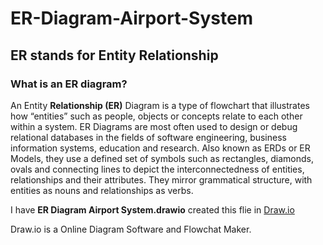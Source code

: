 # ER-Diagram-Airport-System

## ER stands for Entity Relationship 

### What is an ER diagram?

An Entity **Relationship (ER)** Diagram is a type of flowchart that illustrates
how “entities” such as people, objects or concepts relate to each other within
a system. ER Diagrams are most often used to design or debug relational databases 
in the fields of software engineering, business information systems, education and 
research. Also known as ERDs or ER Models, they use a defined set of symbols such as 
rectangles, diamonds, ovals and connecting lines to depict the interconnectedness of 
entities, relationships and their attributes. They mirror grammatical structure, with 
entities as nouns and relationships as verbs.

I have **ER Diagram Airport System.drawio** created this flie in [Draw.io](https://app.diagrams.net/)

Draw.io is a Online Diagram Software and Flowchat Maker.
 
